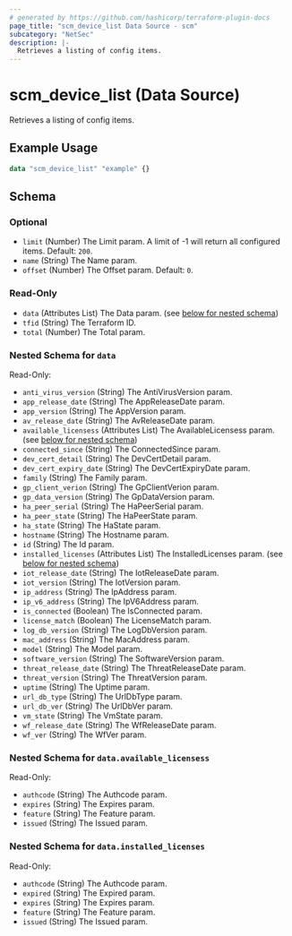 ```yaml
---
# generated by https://github.com/hashicorp/terraform-plugin-docs
page_title: "scm_device_list Data Source - scm"
subcategory: "NetSec"
description: |-
  Retrieves a listing of config items.
---
```


# scm_device_list (Data Source)

Retrieves a listing of config items.

## Example Usage

```terraform
data "scm_device_list" "example" {}
```

<!-- schema generated by tfplugindocs -->
## Schema

### Optional

- `limit` (Number) The Limit param. A limit of -1 will return all configured items. Default: `200`.
- `name` (String) The Name param.
- `offset` (Number) The Offset param. Default: `0`.

### Read-Only

- `data` (Attributes List) The Data param. (see [below for nested schema](#nestedatt--data))
- `tfid` (String) The Terraform ID.
- `total` (Number) The Total param.

<a id="nestedatt--data"></a>
### Nested Schema for `data`

Read-Only:

- `anti_virus_version` (String) The AntiVirusVersion param.
- `app_release_date` (String) The AppReleaseDate param.
- `app_version` (String) The AppVersion param.
- `av_release_date` (String) The AvReleaseDate param.
- `available_licensess` (Attributes List) The AvailableLicensess param. (see [below for nested schema](#nestedatt--data--available_licensess))
- `connected_since` (String) The ConnectedSince param.
- `dev_cert_detail` (String) The DevCertDetail param.
- `dev_cert_expiry_date` (String) The DevCertExpiryDate param.
- `family` (String) The Family param.
- `gp_client_verion` (String) The GpClientVerion param.
- `gp_data_version` (String) The GpDataVersion param.
- `ha_peer_serial` (String) The HaPeerSerial param.
- `ha_peer_state` (String) The HaPeerState param.
- `ha_state` (String) The HaState param.
- `hostname` (String) The Hostname param.
- `id` (String) The Id param.
- `installed_licenses` (Attributes List) The InstalledLicenses param. (see [below for nested schema](#nestedatt--data--installed_licenses))
- `iot_release_date` (String) The IotReleaseDate param.
- `iot_version` (String) The IotVersion param.
- `ip_address` (String) The IpAddress param.
- `ip_v6_address` (String) The IpV6Address param.
- `is_connected` (Boolean) The IsConnected param.
- `license_match` (Boolean) The LicenseMatch param.
- `log_db_version` (String) The LogDbVersion param.
- `mac_address` (String) The MacAddress param.
- `model` (String) The Model param.
- `software_version` (String) The SoftwareVersion param.
- `threat_release_date` (String) The ThreatReleaseDate param.
- `threat_version` (String) The ThreatVersion param.
- `uptime` (String) The Uptime param.
- `url_db_type` (String) The UrlDbType param.
- `url_db_ver` (String) The UrlDbVer param.
- `vm_state` (String) The VmState param.
- `wf_release_date` (String) The WfReleaseDate param.
- `wf_ver` (String) The WfVer param.

<a id="nestedatt--data--available_licensess"></a>
### Nested Schema for `data.available_licensess`

Read-Only:

- `authcode` (String) The Authcode param.
- `expires` (String) The Expires param.
- `feature` (String) The Feature param.
- `issued` (String) The Issued param.


<a id="nestedatt--data--installed_licenses"></a>
### Nested Schema for `data.installed_licenses`

Read-Only:

- `authcode` (String) The Authcode param.
- `expired` (String) The Expired param.
- `expires` (String) The Expires param.
- `feature` (String) The Feature param.
- `issued` (String) The Issued param.

